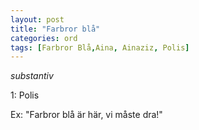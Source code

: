```yaml
---
layout: post
title: "Farbror blå"
categories: ord
tags: [Farbror Blå,Aina, Ainaziz, Polis]
---
```


*substantiv*

1: Polis

Ex: "Farbror blå är här, vi måste dra!"
